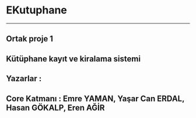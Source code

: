 # EKutuphane
------------
Ortak proje 1
-------------
Kütüphane kayıt ve kiralama sistemi
-----------------------------------
Yazarlar :
----------------------
Core Katmanı : 
Emre YAMAN, 
Yaşar Can ERDAL, 
Hasan GÖKALP, 
Eren AĞİR
-----------------------


